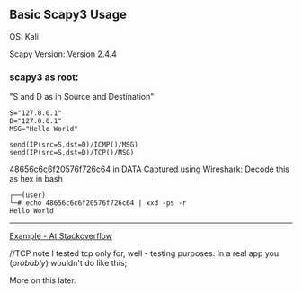 ## Basic Scapy3 Usage
OS: Kali

Scapy Version: Version 2.4.4


### scapy3 as root:

"S and D as in Source and Destination"
```
S="127.0.0.1"
D="127.0.0.1"
MSG="Hello World"

send(IP(src=S,dst=D)/ICMP()/MSG)
send(IP(src=S,dst=D)/TCP()/MSG)
```
48656c6c6f20576f726c64 in DATA Captured using Wireshark:
Decode this as hex in bash

```
┌──(user)
└─# echo 48656c6c6f20576f726c64 | xxd -ps -r
Hello World
```

-------------------


[Example - At Stackoverflow](https://stackoverflow.com/questions/17971398/sending-packets-with-scapy-within-python-environment#17982399)


//TCP note
I tested tcp only for, well - testing purposes.
In a real app you (*probably*) wouldn't do like this;

More on this later.



